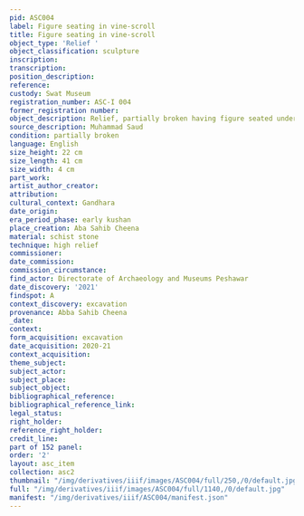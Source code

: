 ```yaml
---
pid: ASC004
label: Figure seating in vine-scroll
title: Figure seating in vine-scroll
object_type: 'Relief '
object_classification: sculpture
inscription: 
transcription: 
position_description: 
reference: 
custody: Swat Museum
registration_number: ASC-I 004
former_registration number: 
object_description: Relief, partially broken having figure seated under a vine scroll.
source_description: Muhammad Saud
condition: partially broken
language: English
size_height: 22 cm
size_length: 41 cm
size_width: 4 cm
part_work: 
artist_author_creator: 
attribution: 
cultural_context: Gandhara
date_origin: 
era_period_phase: early kushan
place_creation: Aba Sahib Cheena
material: schist stone
technique: high relief
commissioner: 
date_commission: 
commission_circumstance: 
find_actor: Directorate of Archaeology and Museums Peshawar
date_discovery: '2021'
findspot: A
context_discovery: excavation
provenance: Abba Sahib Cheena
_date: 
context: 
form_acquisition: excavation
date_acquisition: 2020-21
context_acquisition: 
theme_subject: 
subject_actor: 
subject_place: 
subject_object: 
bibliographical_reference: 
bibliographical_reference_link: 
legal_status: 
right_holder: 
reference_right_holder: 
credit_line: 
part of 152 panel: 
order: '2'
layout: asc_item
collection: asc2
thumbnail: "/img/derivatives/iiif/images/ASC004/full/250,/0/default.jpg"
full: "/img/derivatives/iiif/images/ASC004/full/1140,/0/default.jpg"
manifest: "/img/derivatives/iiif/ASC004/manifest.json"
---
```

